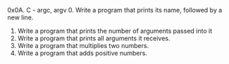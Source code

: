 0x0A. C - argc, argv
0. Write a program that prints its name, followed by a new line.
1. Write a program that prints the number of arguments passed into it
2. Write a program that prints all arguments it receives.
3. Write a program that multiplies two numbers.
4. Write a program that adds positive numbers. 
